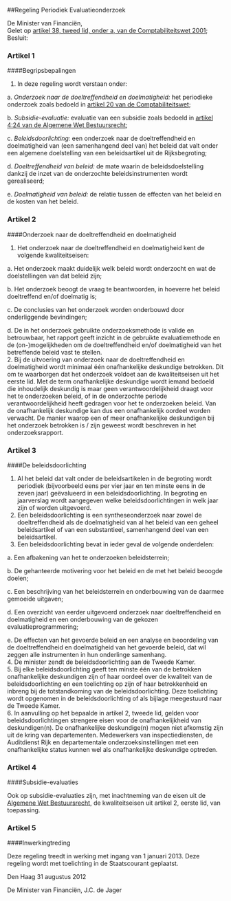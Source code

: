 <meta http-equiv='Content-Type' content='text/html; charset=utf-8' />

##Regeling Periodiek Evaluatieonderzoek

De Minister van Financiën,  
Gelet op [artikel 38, tweed lid, onder a, van de Comptabiliteitswet 2001](../../../../../wet/comptabiliteitswet/2001/BWBR0013891/README.md);
Besluit:    

### Artikel  1  

####Begripsbepalingen

1.  In deze regeling wordt verstaan onder: 

a.  *Onderzoek naar de doeltreffendheid en doelmatigheid:* het periodieke onderzoek zoals bedoeld in [artikel 20 van de Comptabiliteitswet](../../../../../wet/comptabiliteitswet/2001/BWBR0013891/README.md);  

b.  *Subsidie-evaluatie:* evaluatie van een subsidie zoals bedoeld in [artikel 4:24 van de Algemene Wet Bestuursrecht](../../../../../wet/algemene/wet/bestuursrecht/BWBR0005537/README.md);  

c.  *Beleidsdoorlichting:* een onderzoek naar de doeltreffendheid en doelmatigheid van (een samenhangend deel van) het beleid dat valt onder een algemene doelstelling van een beleidsartikel uit de Rijksbegroting;  

d.  *Doeltreffendheid van beleid:* de mate waarin de beleidsdoelstelling dankzij de inzet van de onderzochte beleidsinstrumenten wordt gerealiseerd;  

e.  *Doelmatigheid van beleid:* de relatie tussen de effecten van het beleid en de kosten van het beleid.    

### Artikel  2  

####Onderzoek naar de doeltreffendheid en doelmatigheid

1.  Het onderzoek naar de doeltreffendheid en doelmatigheid kent de volgende kwaliteitseisen: 

a. Het onderzoek maakt duidelijk welk beleid wordt onderzocht en wat de doelstellingen van dat beleid zijn;  

b. Het onderzoek beoogt de vraag te beantwoorden, in hoeverre het beleid doeltreffend en/of doelmatig is;  

c. De conclusies van het onderzoek worden onderbouwd door onderliggende bevindingen;  

d. De in het onderzoek gebruikte onderzoeksmethode is valide en betrouwbaar, het rapport geeft inzicht in de gebruikte evaluatiemethode en de (on-)mogelijkheden om de doeltreffendheid en/of doelmatigheid van het betreffende beleid vast te stellen.     
2.  Bij de uitvoering van onderzoek naar de doeltreffendheid en doelmatigheid wordt minimaal één onafhankelijke deskundige betrokken. Dit om te waarborgen dat het onderzoek voldoet aan de kwaliteitseisen uit het eerste lid. Met de term onafhankelijke deskundige wordt iemand bedoeld die inhoudelijk deskundig is maar geen verantwoordelijkheid draagt voor het te onderzoeken beleid, of in de onderzochte periode verantwoordelijkheid heeft gedragen voor het te onderzoeken beleid. Van de onafhankelijk deskundige kan dus een onafhankelijk oordeel worden verwacht. De manier waarop een of meer onafhankelijke deskundigen bij het onderzoek betrokken is / zijn geweest wordt beschreven in het onderzoeksrapport.  

### Artikel  3  

####De beleidsdoorlichting

1.  Al het beleid dat valt onder de beleidsartikelen in de begroting wordt periodiek (bijvoorbeeld eens per vier jaar en ten minste eens in de zeven jaar) geëvalueerd in een beleidsdoorlichting. In begroting en jaarverslag wordt aangegeven welke beleidsdoorlichtingen in welk jaar zijn of worden uitgevoerd.   
2.  Een beleidsdoorlichting is een syntheseonderzoek naar zowel de doeltreffendheid als de doelmatigheid van al het beleid van een geheel beleidsartikel of van een substantieel, samenhangend deel van een beleidsartikel.   
3.  Een beleidsdoorlichting bevat in ieder geval de volgende onderdelen: 

a. Een afbakening van het te onderzoeken beleidsterrein;  

b. De gehanteerde motivering voor het beleid en de met het beleid beoogde doelen;  

c. Een beschrijving van het beleidsterrein en onderbouwing van de daarmee gemoeide uitgaven; 

d. Een overzicht van eerder uitgevoerd onderzoek naar doeltreffendheid en doelmatigheid en een onderbouwing van de gekozen evaluatieprogrammering;  

e. De effecten van het gevoerde beleid en een analyse en beoordeling van de doeltreffendheid en doelmatigheid van het gevoerde beleid, dat wil zeggen alle instrumenten in hun onderlinge samenhang.     
4.  De minister zendt de beleidsdoorlichting aan de Tweede Kamer.   
5.  Bij elke beleidsdoorlichting geeft ten minste één van de betrokken onafhankelijke deskundigen zijn of haar oordeel over de kwaliteit van de beleidsdoorlichting en een toelichting op zijn of haar betrokkenheid en inbreng bij de totstandkoming van de beleidsdoorlichting. Deze toelichting wordt opgenomen in de beleidsdoorlichting of als bijlage meegestuurd naar de Tweede Kamer.   
6.  In aanvulling op het bepaalde in artikel 2, tweede lid, gelden voor beleidsdoorlichtingen strengere eisen voor de onafhankelijkheid van deskundigen(n). De onafhankelijke deskundige(n) mogen niet afkomstig zijn uit de kring van departementen. Medewerkers van inspectiediensten, de Auditdienst Rijk en departementale onderzoeksinstellingen met een onafhankelijke status kunnen wel als onafhankelijke deskundige optreden.  

### Artikel  4  

####Subsidie-evaluaties

Ook op subsidie-evaluaties zijn, met inachtneming van de eisen uit de [Algemene Wet Bestuursrecht](../../../../../wet/algemene/wet/bestuursrecht/BWBR0005537/README.md), de kwaliteitseisen uit artikel 2, eerste lid, van toepassing. 

### Artikel  5  

####Inwerkingtreding

Deze regeling treedt in werking met ingang van 1 januari 2013. 
Deze regeling wordt met toelichting in de Staatscourant geplaatst.   

Den Haag 
31 augustus 2012   

De 
Minister van Financiën, 
J.C. de Jager     
